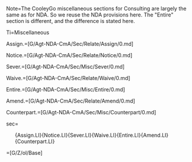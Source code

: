 Note=The CooleyGo miscellaneous sections for Consulting are largely the same as for NDA.  So we reuse the NDA provisions here.  The "Entire" section is different, and the difference is stated here.

Ti=Miscellaneous

Assign.=[G/Agt-NDA-CmA/Sec/Relate/Assign/0.md]

Notice.=[G/Agt-NDA-CmA/Sec/Relate/Notice/0.md]

Sever.=[G/Agt-NDA-CmA/Sec/Misc/Sever/0.md]

Waive.=[G/Agt-NDA-CmA/Sec/Relate/Waive/0.md]

Entire.=[G/Agt-NDA-CmA/Sec/Misc/Entire/0.md]

Amend.=[G/Agt-NDA-CmA/Sec/Relate/Amend/0.md]

Counterpart.=[G/Agt-NDA-CmA/Sec/Misc/Counterpart/0.md]

sec=<ol>{Assign.LI}{Notice.LI}{Sever.LI}{Waive.LI}{Entire.LI}{Amend.LI}{Counterpart.LI}</ol>

=[G/Z/ol/Base]